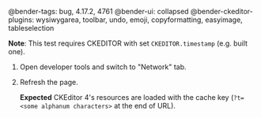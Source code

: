 @bender-tags: bug, 4.17.2, 4761
@bender-ui: collapsed
@bender-ckeditor-plugins: wysiwygarea, toolbar, undo, emoji, copyformatting, easyimage, tableselection

**Note**: This test requires CKEDITOR with set `CKEDITOR.timestamp` (e.g. built one).

1. Open developer tools and switch to "Network" tab.
2. Refresh the page.

	**Expected** CKEditor 4's resources are loaded with the cache key (`?t=<some alphanum characters>` at the end of URL).

